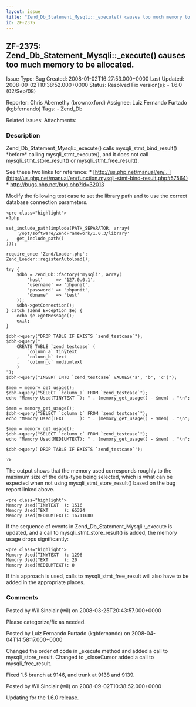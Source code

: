 ```yaml
---
layout: issue
title: "Zend_Db_Statement_Mysqli::_execute() causes too much memory to be allocated."
id: ZF-2375
---
```


ZF-2375: Zend\_Db\_Statement\_Mysqli::\_execute() causes too much memory to be allocated.
-----------------------------------------------------------------------------------------

 Issue Type: Bug Created: 2008-01-02T16:27:53.000+0000 Last Updated: 2008-09-02T10:38:52.000+0000 Status: Resolved Fix version(s): - 1.6.0 (02/Sep/08)
 
 Reporter:  Chris Abernethy (brownoxford)  Assignee:  Luiz Fernando Furtado (kgbfernando)  Tags: - Zend\_Db
 
 Related issues: 
 Attachments: 
### Description

Zend\_Db\_Statement\_Mysqli::\_execute() calls mysqli\_stmt\_bind\_result() \*before\* calling mysqli\_stmt\_execute(), and it does not call mysqli\_stmt\_store\_result() or mysqli\_stmt\_free\_result().

See these two links for reference: \* [http://us.php.net/manual/en/…](http://us.php.net/manual/en/function.mysqli-stmt-bind-result.php#57564) \* <http://bugs.php.net/bug.php?id=32013>

Modify the following test case to set the library path and to use the correct database connection parameters.

 
    <pre class="highlight">
    <?php
    
    set_include_path(implode(PATH_SEPARATOR, array(
        '/opt/software/ZendFramework/1.0.3/library'
    ,   get_include_path()
    )));
    
    require_once 'Zend/Loader.php';
    Zend_Loader::registerAutoload();
    
    try {
        $dbh = Zend_Db::factory('mysqli', array(
            'host'     => '127.0.0.1',
            'username' => 'phpunit',
            'password' => 'phpunit',
            'dbname'   => 'test'
        )); 
        $dbh->getConnection();
    } catch (Zend_Exception $e) {
        echo $e->getMessage();
        exit;
    }
    
    $dbh->query("DROP TABLE IF EXISTS `zend_testcase`");
    $dbh->query("
        CREATE TABLE `zend_testcase` (
            `column_a` tinytext
        ,   `column_b` text
        ,   `column_c` mediumtext
        )
    ");
    $dbh->query("INSERT INTO `zend_testcase` VALUES('a', 'b', 'c')");
    
    $mem = memory_get_usage();
    $dbh->query("SELECT `column_a` FROM `zend_testcase`");
    echo "Memory Used(TINYTEXT  ): " . (memory_get_usage() - $mem) . "\n";
    
    $mem = memory_get_usage();
    $dbh->query("SELECT `column_b` FROM `zend_testcase`");
    echo "Memory Used(TEXT      ): " . (memory_get_usage() - $mem) . "\n";
    
    $mem = memory_get_usage();
    $dbh->query("SELECT `column_c` FROM `zend_testcase`");
    echo "Memory Used(MEDIUMTEXT): " . (memory_get_usage() - $mem) . "\n";
    
    $dbh->query('DROP TABLE IF EXISTS `zend_testcase`');
    
    ?>


The output shows that the memory used corresponds roughly to the maximum size of the data-type being selected, which is what can be expected when not using mysqli\_stmt\_store\_result() based on the bug report linked above.

 
    <pre class="highlight">
    Memory Used(TINYTEXT  ): 1516
    Memory Used(TEXT      ): 65324
    Memory Used(MEDIUMTEXT): 16711680


If the sequence of events in Zend\_Db\_Statement\_Mysqli::\_execute is updated, and a call to mysqli\_stmt\_store\_result() is added, the memory usage drops significantly:

 
    <pre class="highlight">
    Memory Used(TINYTEXT  ): 1296
    Memory Used(TEXT      ): 20
    Memory Used(MEDIUMTEXT): 0


If this approach is used, calls to mysqli\_stmt\_free\_result will also have to be added in the appropriate places.

 

 

### Comments

Posted by Wil Sinclair (wil) on 2008-03-25T20:43:57.000+0000

Please categorize/fix as needed.

 

 

Posted by Luiz Fernando Furtado (kgbfernando) on 2008-04-04T14:58:17.000+0000

Changed the order of code in \_execute method and added a call to mysqli\_store\_result. Changed to \_closeCursor added a call to mysqli\_free\_result.

Fixed 1.5 branch at 9146, and trunk at 9138 and 9139.

 

 

Posted by Wil Sinclair (wil) on 2008-09-02T10:38:52.000+0000

Updating for the 1.6.0 release.

 

 